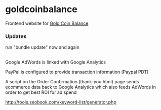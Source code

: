 # goldcoinbalance


Frontend website for <a href="https://goldcoinbalance.com">Gold Coin Balance</a>

### Updates

   run "bundle update" now and again



##

Google AdWords is linked with Google Analytics

PayPal is configured to provide transaction information (Paypal PDT)

A script on the Order Confirmation (thank-you.html) page sends ecommerce data back to Google Analytics which
also feeds AdWords in order to get best ROI for ad spend

http://tools.seobook.com/keyword-list/generator.php
